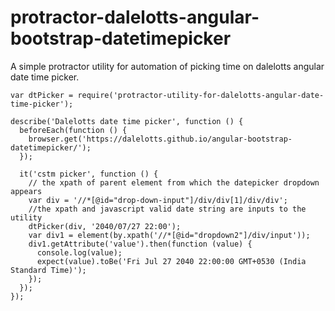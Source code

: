 # protractor-dalelotts-angular-bootstrap-datetimepicker
A simple protractor utility for automation of picking time on dalelotts angular date time picker.
```
var dtPicker = require('protractor-utility-for-dalelotts-angular-date-time-picker');

describe('Dalelotts date time picker', function () {
  beforeEach(function () {
    browser.get('https://dalelotts.github.io/angular-bootstrap-datetimepicker/');
  });

  it('cstm picker', function () {
    // the xpath of parent element from which the datepicker dropdown appears
    var div = '//*[@id="drop-down-input"]/div/div[1]/div/div';
    //the xpath and javascript valid date string are inputs to the utility
    dtPicker(div, '2040/07/27 22:00');
    var div1 = element(by.xpath('//*[@id="dropdown2"]/div/input'));
    div1.getAttribute('value').then(function (value) {
      console.log(value);
      expect(value).toBe('Fri Jul 27 2040 22:00:00 GMT+0530 (India Standard Time)');
    });
  });
});
```
